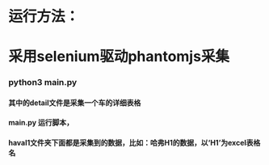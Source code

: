 # 运行方法：
# 采用selenium驱动phantomjs采集

### python3 main.py

#### 其中的detail文件是采集一个车的详细表格
#### main.py 运行脚本，
#### haval1文件夹下面都是采集到的数据，比如：哈弗H1的数据，以‘H1’为excel表格名